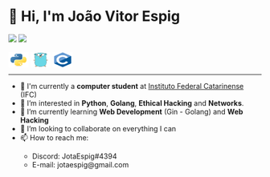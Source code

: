 <body>
    <h1>👋 Hi, I'm João Vitor Espig</h1>
    <div>
        <img height="169em" src="https://github-readme-stats-git-masterrstaa-rickstaa.vercel.app/api?username=jotaespig&show_icons=true&theme=github_dark&include_all_commits=true&count_private=true">
        <img height="169em" src="https://github-readme-stats.vercel.app/api/top-langs/?username=jotaespig&layout=compact&langs_count=5&theme=github_dark">
    </div>
    <div style="display: inline_block"><br>
        <img align="center" alt="Python" height="30" width="40" src="https://raw.githubusercontent.com/devicons/devicon/master/icons/python/python-original.svg">
        <img align="center" alt="Golang" height="30" width="40" src="https://raw.githubusercontent.com/devicons/devicon/master/icons/go/go-original.svg">
        <img align="center" alt="C" height="30" width="40" src="https://raw.githubusercontent.com/devicons/devicon/master/icons/c/c-original.svg">
    </div>
    <hr>
    <div>
        <ul>
            <li>👨‍ I'm currently a <b>computer student</b> at <a href="https://ifc.edu.br/" target="_blank">Instituto Federal Catarinense</a> (IFC)</li>
            <li>👀 I’m interested in <b>Python</b>, <b>Golang</b>, <b>Ethical Hacking</b> and <b>Networks</b>.</li>
            <li>🌱 I’m currently learning <b>Web Development</b> (Gin - Golang) and <b>Web Hacking</b></li>
            <li>💞️ I’m looking to collaborate on everything I can</li>
            <li>📫 How to reach me:</li>
            <ul>
                <li>Discord: JotaEspig#4394</li>
                <li>E-mail: jotaespig@gmail.com</li>
            </ul>
        </ul>
    </div>
</body>
